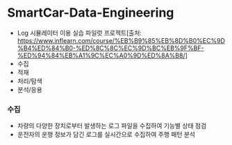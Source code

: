 # SmartCar-Data-Engineering

  - Log 시뮬레이터 이용 실습 파일럿 프로젝트[출처: https://www.inflearn.com/course/%EB%B9%85%EB%8D%B0%EC%9D%B4%ED%84%B0-%ED%8C%8C%EC%9D%BC%EB%9F%BF-%ED%94%84%EB%A1%9C%EC%A0%9D%ED%8A%B8/]
  - 수집
  - 적재
  - 처리/탐색
  - 분석/응용

### 수집 
- 차량의 다양한 장치로부터 발생하는 로그 파일을 수집하여 기능별 상태 점검
- 운전자의 운행 정보가 담긴 로그를 실시간으로 수집하여 주행 패턴 분석



